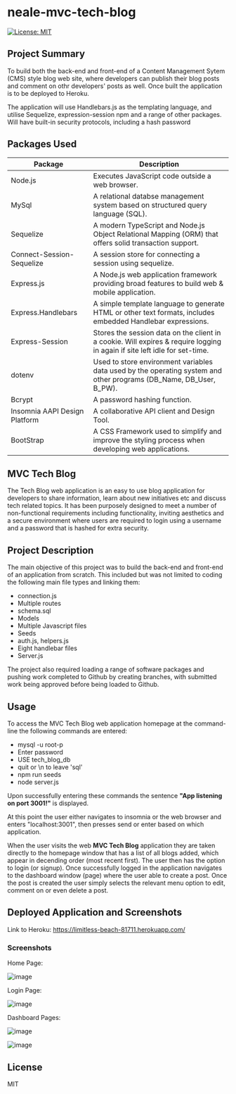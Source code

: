 # neale-mvc-tech-blog

[![License: MIT](https://img.shields.io/badge/license-MIT-yellow.svg)](https://opensource.org/licenses/MIT)

## Project Summary

To build both the back-end and front-end of a Content Management Sytem (CMS) style blog web site, where developers can publish their blog posts 
and comment on othr developers' posts as well. Once built the application is to be deployed to Heroku.

The application will use Handlebars.js as the templating language, and utilise Sequelize, expression-session npm and a range of other packages. 
Will have built-in security protocols, including a hash password

## Packages Used

|          Package               |                                      Description                                                                             |
| ------------------------------ | ---------------------------------------------------------------------------------------------------------------------------- |
| Node.js                        |Executes JavaScript code outside a web browser.                                                                               |
| MySql                          |A relational databse management system based on structured query language (SQL).                                              |              
| Sequelize                      |A modern TypeScript and Node.js Object Relational Mapping (ORM) that offers solid transaction support.                        |
| Connect-Session-Sequelize      |A session store for connecting a session using sequelize.                                                                     |
| Express.js                     |A Node.js web application framework providing broad features to build web & mobile application.                               |
| Express.Handlebars             |A simple template language to generate HTML or other text formats, includes embedded Handlebar expressions.                   |
| Express-Session                |Stores the session data on the client in a cookie. Will expires & require logging in again if site left idle for set-time.    |
| dotenv                         |Used to store environment variables data used by the operating system and other programs (DB_Name, DB_User, B_PW).            |             
| Bcrypt                        |A password hashing function.                                                                                                  |
| Insomnia AAPI Design Platform  |A collaborative API client and Design Tool.                                                                                   |
| BootStrap                      |A CSS Framework used to simplify and improve the styling process when developing web applications. 


## MVC Tech Blog

The Tech Blog web application is an easy to use blog application for developers to share information, learn about new initiatives etc and discuss tech related topics.  It has been purposely designed to meet a number of non-functional requirements including functionality, inviting aesthetics and a secure environment where users are required to login using a username and a password that is hashed for extra security.

## Project Description
 
The main objective of this project was to build the back-end and front-end of an application from scratch. This included but was not limited to coding the following main file types and linking them:

- connection.js
- Multiple routes
- schema.sql
- Models
- Multiple Javascript files
- Seeds
- auth.js, helpers.js
- Eight handlebar files
- Server.js

The project also required loading a range of software packages and pushing work completed to Github by creating branches, with submitted work being approved before being loaded to Github.

## Usage

To access the MVC Tech Blog web application homepage at the command-line the following commands are entered:

- mysql -u root-p
- Enter password
- USE tech_blog_db
- quit or \n to leave 'sql'
- npm run seeds
- node server.js

Upon successfully entering these commands the sentence **"App listening on port 3001!"** is displayed.

At this point the user either navigates to insomnia or the web browser and enters "localhost:3001", then presses send or enter based on which application.

When the user visits the web **MVC Tech Blog** application they are taken directly to the homepage window that has a list of all blogs added, which appear in decending order (most recent first). The user then has the option to login (or signup). Once successfully logged in the application navigates to the dashboard window (page) where the user able to create a post.  Once the post is created the user simply selects the relevant menu option to edit, comment on or even delete a post.

## Deployed Application and Screenshots

Link to Heroku: https://limitless-beach-81711.herokuapp.com/

### Screenshots

Home Page:

![image](https://user-images.githubusercontent.com/115671306/227119917-8bcff791-01a8-41d5-9fbd-7d866f368d9e.png)

Login Page:

![image](https://user-images.githubusercontent.com/115671306/227120074-f0da7615-7405-4b77-b736-23fb1d63dd86.png)

Dashboard Pages:

![image](https://user-images.githubusercontent.com/115671306/227120223-dd5d6965-506f-4c89-a4fd-a7e1b8158d1a.png)

![image](https://user-images.githubusercontent.com/115671306/227120653-c8bacb0b-cdde-453c-9270-1a3d05b486fa.png)


## License

MIT 